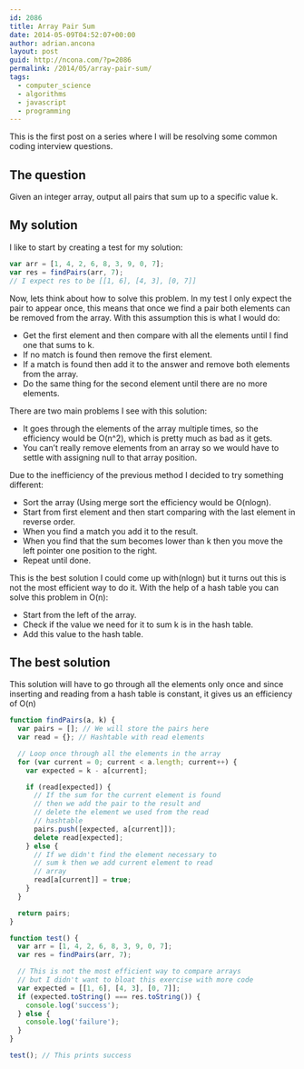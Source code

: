```yaml
---
id: 2086
title: Array Pair Sum
date: 2014-05-09T04:52:07+00:00
author: adrian.ancona
layout: post
guid: http://ncona.com/?p=2086
permalink: /2014/05/array-pair-sum/
tags:
  - computer_science
  - algorithms
  - javascript
  - programming
---
```

This is the first post on a series where I will be resolving some common coding interview questions.

## The question

Given an integer array, output all pairs that sum up to a specific value k.

## My solution

I like to start by creating a test for my solution:

```js
var arr = [1, 4, 2, 6, 8, 3, 9, 0, 7];
var res = findPairs(arr, 7);
// I expect res to be [[1, 6], [4, 3], [0, 7]]
```

<!--more-->

Now, lets think about how to solve this problem. In my test I only expect the pair to appear once, this means that once we find a pair both elements can be removed from the array. With this assumption this is what I would do:

  * Get the first element and then compare with all the elements until I find one that sums to k.
  * If no match is found then remove the first element.
  * If a match is found then add it to the answer and remove both elements from the array.
  * Do the same thing for the second element until there are no more elements.

There are two main problems I see with this solution:

  * It goes through the elements of the array multiple times, so the efficiency would be O(n^2), which is pretty much as bad as it gets.
  * You can&#8217;t really remove elements from an array so we would have to settle with assigning null to that array position.

Due to the inefficiency of the previous method I decided to try something different:

  * Sort the array (Using merge sort the efficiency would be O(nlogn).
  * Start from first element and then start comparing with the last element in reverse order.
  * When you find a match you add it to the result.
  * When you find that the sum becomes lower than k then you move the left pointer one position to the right.
  * Repeat until done.

This is the best solution I could come up with(nlogn) but it turns out this is not the most efficient way to do it. With the help of a hash table you can solve this problem in O(n):

  * Start from the left of the array.
  * Check if the value we need for it to sum k is in the hash table.
  * Add this value to the hash table.

## The best solution

This solution will have to go through all the elements only once and since inserting and reading from a hash table is constant, it gives us an efficiency of O(n)

```js
function findPairs(a, k) {
  var pairs = []; // We will store the pairs here
  var read = {}; // Hashtable with read elements

  // Loop once through all the elements in the array
  for (var current = 0; current < a.length; current++) {
    var expected = k - a[current];

    if (read[expected]) {
      // If the sum for the current element is found
      // then we add the pair to the result and
      // delete the element we used from the read
      // hashtable
      pairs.push([expected, a[current]]);
      delete read[expected];
    } else {
      // If we didn't find the element necessary to
      // sum k then we add current element to read
      // array
      read[a[current]] = true;
    }
  }

  return pairs;
}

function test() {
  var arr = [1, 4, 2, 6, 8, 3, 9, 0, 7];
  var res = findPairs(arr, 7);

  // This is not the most efficient way to compare arrays
  // but I didn't want to bloat this exercise with more code
  var expected = [[1, 6], [4, 3], [0, 7]];
  if (expected.toString() === res.toString()) {
    console.log('success');
  } else {
    console.log('failure');
  }
}

test(); // This prints success
```
